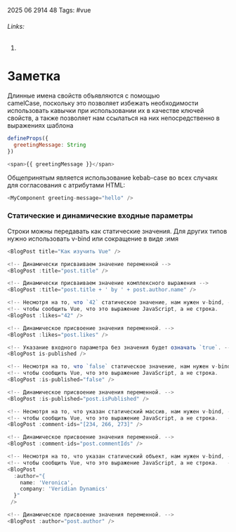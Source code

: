 2025 06 2914 48
Tags: #vue 
###### Links: 
1) 
# Заметка
Длинные имена свойств объявляются с помощью camelCase, поскольку это позволяет избежать необходимости использовать кавычки при использовании их в качестве ключей свойств, а также позволяет нам ссылаться на них непосредственно в выражениях шаблона
```js
defineProps({
  greetingMessage: String
})

<span>{{ greetingMessage }}</span>
```
Общепринятым является использование kebab-case во всех случаях для согласования с атрибутами HTML:
```js
<MyComponent greeting-message="hello" />
```
### Статические и динамические входные параметры
Строки можны передавать как статические значения. Для других типов нужно использовать v-bind или сокращение в виде :имя 
```js
<BlogPost title="Как изучить Vue" />

<!-- Динамически присваиваем значение переменной -->
<BlogPost :title="post.title" />

<!-- Динамически присваиваем значение комплексного выражения -->
<BlogPost :title="post.title + ' by ' + post.author.name" />

<!-- Несмотря на то, что `42` статическое значение, нам нужен v-bind, -->
<!-- чтобы сообщить Vue, что это выражение JavaScript, а не строка.    -->
<BlogPost :likes="42" />

<!-- Динамическое присвоение значения переменной. -->
<BlogPost :likes="post.likes" />

<!-- Указание входного параметра без значения будет означать `true`. -->
<BlogPost is-published />

<!-- Несмотря на то, что `false` статическое значение, нам нужен v-bind, -->
<!-- чтобы сообщить Vue, что это выражение JavaScript, а не строка.      -->
<BlogPost :is-published="false" />

<!-- Динамическое присвоение значения переменной. -->
<BlogPost :is-published="post.isPublished" />

<!-- Несмотря на то, что указан статический массив, нам нужен v-bind, -->
<!-- чтобы сообщить Vue, что это выражение JavaScript, а не строка.   -->
<BlogPost :comment-ids="[234, 266, 273]" />

<!-- Динамическое присвоение значения переменной. -->
<BlogPost :comment-ids="post.commentIds" />

<!-- Несмотря на то, что указан статический объект, нам нужен v-bind, -->
<!-- чтобы сообщить Vue, что это выражение JavaScript, а не строка.   -->
<BlogPost
  :author="{
    name: 'Veronica',
    company: 'Veridian Dynamics'
  }"
 />

<!-- Динамическое присвоение значения переменной. -->
<BlogPost :author="post.author" />
```